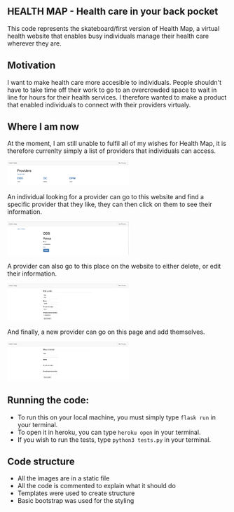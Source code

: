 ## HEALTH MAP - Health care in your back pocket

This code represents the skateboard/first version of Health Map, a virtual health website
that enables busy individuals manage their health care wherever they are. 

## Motivation

I want to make health care more accesible to individuals. People shouldn't have to take time off their work to go to an overcrowded space to wait in line for hours for their health services. I therefore wanted to make a product that enabled individuals to connect with their providers virtualy. 

## Where I am now

At the moment, I am still unable to fulfil all of my wishes for Health Map, it is therefore currenlty simply a list of providers that individuals can access.

<img src="/static/imgs/homepage.png" width="55%"></img>

An individual looking for a provider can go to this website and find a specific provider that they like, they can then click on them to see their information.

<img src="/static/imgs/showprovider.png" width="55%"></img>

A provider can also go to this place on the website to either delete, or edit their information.

<img src="/static/imgs/editprofile.png" width="55%"></img>

And finally, a new provider can go on this page and add themselves.

<img src="/static/imgs/newprovider.png" width="55%"></img>

## Running the code:

- To run this on your local machine, you must simply type `flask run` in your terminal. 
- To open it in heroku, you can type `heroku open` in your terminal. 
- If you wish to run the tests, type `python3 tests.py` in your terminal.

## Code structure

- All the images are in a static file
- All the code is commented to explain what it should do
- Templates were used to create structure
- Basic bootstrap was used for the styling


